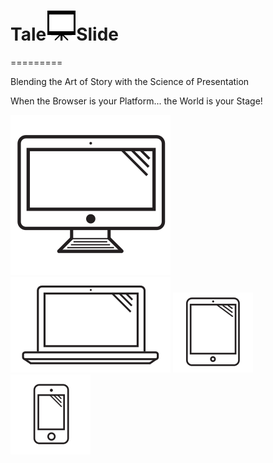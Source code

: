 <h1>Tale<img src="img/presentation.png"/>Slide</h1>
=========

Blending the Art of Story with the Science of Presentation

<p class="lead">When the Browser is your Platform... the World is your Stage!</p>	
				<img src="img/imac.png"/>
			<img src="img/macbook.png"/>
			<img src="img/ipad.png"/>
			<img src="img/iphone.png"/>
